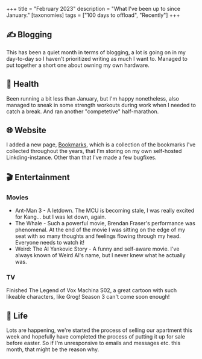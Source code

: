 +++
title = "February 2023"
description = "What I've been up to since January."
[taxonomies]
tags = ["100 days to offload", "Recently"]
+++

## ✍️ Blogging

This has been a quiet month in terms of blogging, a lot is going on in my
day-to-day so I haven't prioritized writing as much I want to. Managed to put
together a short one about owning my own hardware.

## 💪 Health

Been running a bit less than January, but I'm happy nonetheless, also managed to
sneak in some strength workouts during work when I needed to catch a break. And
ran another "competetive" half-marathon.

## 🌐 Website

I added a new page, [Bookmarks][bookmarks], which is a collection of the
bookmarks I've collected throughout the years, that I'm storing on my own
self-hosted Linkding-instance. Other than that I've made a few bugfixes.

## 🎬 Entertainment

### Movies

- Ant-Man 3 - A letdown. The MCU is becoming stale, I was really excited for
  Kang... but I was let down, again.
- The Whale - Such a powerful movie, Brendan Fraser's performance was
  phenomenal. At the end of the movie I was sitting on the edge of my seat with
  so many thoughts and feelings flowing through my head. Everyone needs to watch
  it!
- Weird: The Al Yankovic Story - A funny and self-aware movie. I've always known
  of Weird Al's name, but I never knew what he actually was.

### TV

Finished The Legend of Vox Machina S02, a great cartoon with such likeable
characters, like Grog! Season 3 can't come soon enough!

## 🌳 Life

Lots are happening, we're started the process of selling our apartment this week
and hopefully have completed the process of putting it up for sale before
easter. So if I'm unresponsive to emails and messages etc. this month, that
might be the reason why.

[bookmarks]: @/bookmarks.md
